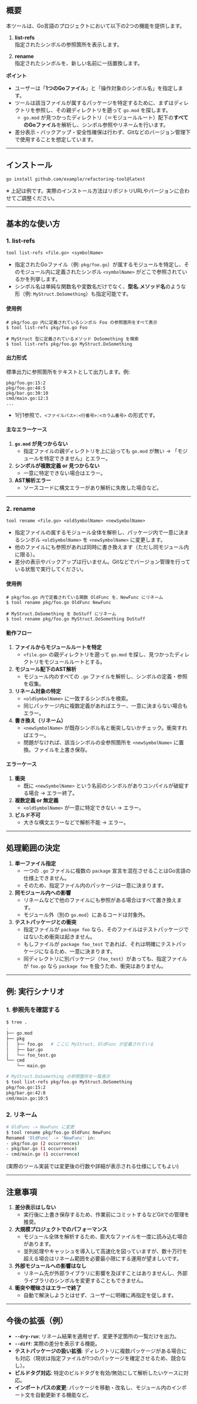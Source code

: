 ## 概要

本ツールは、Go言語のプロジェクトにおいて以下の2つの機能を提供します。

1. **list-refs**  
   指定されたシンボルの参照箇所を表示します。  

2. **rename**  
   指定されたシンボルを、新しい名前に一括置換します。  

**ポイント**  
- ユーザーは「**1つのGoファイル**」と「操作対象のシンボル名」を指定します。  
- ツールは該当ファイルが属するパッケージを特定するために、まずはディレクトリを参照し、その親ディレクトリを遡って `go.mod` を探します。  
  - `go.mod` が見つかったディレクトリ（＝モジュールルート）配下の**すべてのGoファイル**を解析し、シンボル参照やリネームを行います。  
- 差分表示・バックアップ・安全性確保は行わず、Gitなどのバージョン管理下で使用することを想定しています。

---

## インストール

```
go install github.com/example/refactoring-tool@latest
```

※ 上記は例です。実際のインストール方法はリポジトリURLやバージョンに合わせてご調整ください。

---

## 基本的な使い方

### 1. list-refs

```
tool list-refs <file.go> <symbolName>
```

- 指定されたGoファイル（例: `pkg/foo.go`）が属するモジュールを特定し、そのモジュール内に定義されたシンボル `<symbolName>` がどこで参照されているかを列挙します。  
- シンボル名は単純な関数名や変数名だけでなく、**型名.メソッド名**のような形（例: `MyStruct.DoSomething`）も指定可能です。  

#### 使用例

```
# pkg/foo.go 内に定義されているシンボル Foo の参照箇所をすべて表示
$ tool list-refs pkg/foo.go Foo

# MyStruct 型に定義されているメソッド DoSomething を検索
$ tool list-refs pkg/foo.go MyStruct.DoSomething
```

#### 出力形式

標準出力に参照箇所をテキストとして出力します。例:

```
pkg/foo.go:15:2
pkg/foo.go:48:5
pkg/bar.go:30:10
cmd/main.go:12:3
...
```

- 1行1参照で、`<ファイルパス>:<行番号>:<カラム番号>` の形式です。

#### 主なエラーケース

1. **`go.mod` が見つからない**  
   - 指定ファイルの親ディレクトリを上に辿っても `go.mod` が無い → 「モジュールを特定できません」とエラー。  
2. **シンボルが複数定義 or 見つからない**  
   - 一意に特定できない場合はエラー。  
3. **AST解析エラー**  
   - ソースコードに構文エラーがあり解析に失敗した場合など。  

---

### 2. rename

```
tool rename <file.go> <oldSymbolName> <newSymbolName>
```

- 指定ファイルの属するモジュール全体を解析し、パッケージ内で一意に決まるシンボル `<oldSymbolName>` を `<newSymbolName>` に変更します。  
- 他のファイルにも参照があれば同時に書き換えます（ただし同モジュール内に限る）。  
- 差分の表示やバックアップは行いません。Gitなどでバージョン管理を行っている状態で実行してください。  

#### 使用例

```
# pkg/foo.go 内で定義されている関数 OldFunc を、NewFunc にリネーム
$ tool rename pkg/foo.go OldFunc NewFunc

# MyStruct.DoSomething を DoStuff にリネーム
$ tool rename pkg/foo.go MyStruct.DoSomething DoStuff
```

#### 動作フロー

1. **ファイルからモジュールルートを特定**  
   - `<file.go>` の親ディレクトリを遡って `go.mod` を探し、見つかったディレクトリをモジュールルートとする。  
2. **モジュール配下のAST解析**  
   - モジュール内のすべての `.go` ファイルを解析し、シンボルの定義・参照を収集。  
3. **リネーム対象の特定**  
   - `<oldSymbolName>` に一致するシンボルを検索。  
   - 同じパッケージ内に複数定義があればエラー、一意に決まらない場合もエラー。  
4. **書き換え（リネーム）**  
   - `<newSymbolName>` が既存シンボル名と衝突しないかチェック。衝突すればエラー。  
   - 問題がなければ、該当シンボルの全参照箇所を `<newSymbolName>` に置換。ファイルを上書き保存。  

#### エラーケース

1. **衝突**  
   - 既に `<newSymbolName>` という名前のシンボルがありコンパイルが破綻する場合 → エラー終了。  
2. **複数定義 or 無定義**  
   - `<oldSymbolName>` が一意に特定できない → エラー。  
3. **ビルド不可**  
   - 大きな構文エラーなどで解析不能 → エラー。  

---

## 処理範囲の決定

1. **単一ファイル指定**  
   - 一つの `.go` ファイルに複数の `package` 宣言を混在させることはGo言語の仕様上できません。  
   - そのため、指定ファイル内のパッケージは一意に決まります。  
2. **同モジュール内への影響**  
   - リネームなどで他のファイルにも参照がある場合はすべて置き換えます。  
   - モジュール外（別の `go.mod`）にあるコードは対象外。  
3. **テストパッケージとの衝突**  
   - 指定ファイルが `package foo` なら、そのファイルはテストパッケージではないため衝突は起きません。  
   - もしファイルが `package foo_test` であれば、それは明確にテストパッケージになるため、一意に決まります。  
   - 同ディレクトリに別パッケージ（`foo_test`）があっても、指定ファイルが `foo.go` なら `package foo` を扱うため、衝突はありません。  

---

## 例: 実行シナリオ

### 1. 参照先を確認する

```bash
$ tree .
.
├── go.mod
├── pkg
│   ├── foo.go   # ここに MyStruct, OldFunc が定義されている
│   ├── bar.go
│   └── foo_test.go
└── cmd
    └── main.go

# MyStruct.DoSomething の参照箇所を一覧表示
$ tool list-refs pkg/foo.go MyStruct.DoSomething
pkg/foo.go:15:2
pkg/bar.go:42:8
cmd/main.go:10:5
```

### 2. リネーム

```bash
# OldFunc -> NewFunc に変更
$ tool rename pkg/foo.go OldFunc NewFunc
Renamed 'OldFunc' -> 'NewFunc' in:
- pkg/foo.go (2 occurrences)
- pkg/bar.go (1 occurrence)
- cmd/main.go (1 occurrence)
```

(実際のツール実装では変更後の行数や詳細が表示される仕様にしてもよい)

---

## 注意事項

1. **差分表示はしない**  
   - 実行後に上書き保存するため、作業前にコミットするなどGitでの管理を推奨。  
2. **大規模プロジェクトでのパフォーマンス**  
   - モジュール全体を解析するため、膨大なファイルを一度に読み込む場合があります。  
   - 並列処理やキャッシュを導入して高速化を図っていますが、数十万行を超える場合はリネーム範囲を必要最小限にする運用が望ましいです。  
3. **外部モジュールへの影響はなし**  
   - リネーム先が外部ライブラリに影響を及ぼすことはありませんし、外部ライブラリのシンボルを変更することもできません。  
4. **衝突や曖昧さはエラーで終了**  
   - 自動で解決しようとはせず、ユーザーに明確に再指定を促します。

---

## 今後の拡張（例）

- **`--dry-run`**: リネーム結果を適用せず、変更予定箇所の一覧だけを出力。  
- **`--diff`**: 実際の差分を表示する機能。  
- **テストパッケージの扱い拡張**: ディレクトリに複数パッケージがある場合にも対応（現状は指定ファイルが1つのパッケージを確定させるため、競合なし）。  
- **ビルドタグ対応**: 特定のビルドタグを有効/無効にして解析したいケースに対応。  
- **インポートパスの変更**: パッケージを移動・改名し、モジュール内のインポート文を自動更新する機能など。

